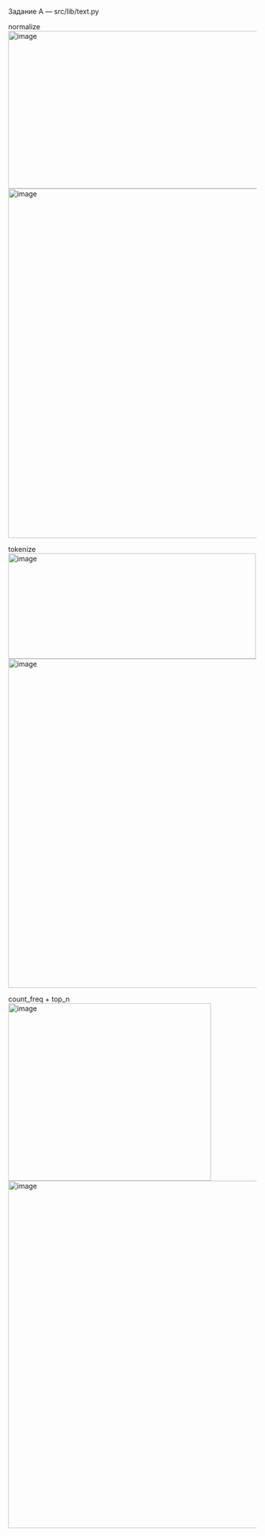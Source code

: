 Задание A — src/lib/text.py

normalize
<img width="670" height="319" alt="image" src="https://github.com/user-attachments/assets/7d0d8be3-7f6f-4000-bd51-28964c159925" />
<img width="1418" height="707" alt="image" src="https://github.com/user-attachments/assets/fad3a665-5250-4afa-b064-63da2e672683" />

tokenize
<img width="502" height="213" alt="image" src="https://github.com/user-attachments/assets/9e403c0f-7a97-4d98-9a81-6f49f5e4d3b0" />
<img width="782" height="666" alt="image" src="https://github.com/user-attachments/assets/87726fe9-ae65-452e-8d59-0ebf29d8e56b" />

count_freq + top_n
<img width="411" height="359" alt="image" src="https://github.com/user-attachments/assets/81e02d04-0529-422f-9b2e-a7ba42e73331" />
<img width="717" height="703" alt="image" src="https://github.com/user-attachments/assets/a24b4a73-1c24-4658-a322-0ea2d074c405" />



